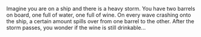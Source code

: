 Imagine you are on a ship and there is a heavy storm. You have two barrels on board, one full of water, one full of wine. On every wave crashing onto the ship, a certain amount spills over from one barrel to the other. After the storm passes, you wonder if the wine is still drinkable...